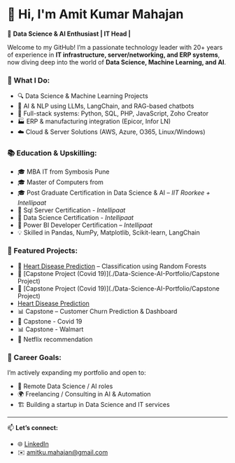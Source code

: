 # 👋 Hi, I'm Amit Kumar Mahajan

🎯 **Data Science & AI Enthusiast | IT Head |**

Welcome to my GitHub! I’m a passionate technology leader with 20+ years of experience in **IT infrastructure, server/networking, and ERP systems**, now diving deep into the world of **Data Science, Machine Learning, and AI**.

### 💼 What I Do:
- 🔍 Data Science & Machine Learning Projects
- 🧠 AI & NLP using LLMs, LangChain, and RAG-based chatbots
- 🧰 Full-stack systems: Python, SQL, PHP, JavaScript, Zoho Creator
- 🏭 ERP & manufacturing integration (Epicor, Infor LN)
- ☁️ Cloud & Server Solutions (AWS, Azure, O365, Linux/Windows)

### 📚 Education & Upskilling:
- 🎓 MBA IT from Symbosis Pune
- 🎓 Master of Computers from 
- 🎓 Post Graduate Certification in Data Science & AI – *IIT Roorkee + Intellipaat*
- 🧪 Sql Server Certification - *Intellipaat*
- 🧪 Data Science Certification - *Intellipaat*
- 🧪 Power BI Developer Certification – *Intellipaat*
- 💡 Skilled in Pandas, NumPy, Matplotlib, Scikit-learn, LangChain

### 📁 Featured Projects:
- 🔬 [Heart Disease Prediction](./Data-Science-Portfolio/Heart-Disease-Prediction) – Classification using Random Forests
- 🔬 [Capstone Project (Covid 19)](./Data-Science-AI-Portfolio/Capstone Project)
- 🔬 [Capstone Project (Covid 19)](./Data-Science-AI-Portfolio/Capstone Project)
- [Heart Disease Prediction](./Heart-Disease-Prediction)
- 📊 Capstone – Customer Churn Prediction & Dashboard
- 🤖 Capstone - Covid 19
- 📊 Capstone - Walmart
- 🤖 Netflix recommendation

### 🚀 Career Goals:
I’m actively expanding my portfolio and open to:
- 💼 Remote Data Science / AI roles
- 🌍 Freelancing / Consulting in AI & Automation
- 🏗️ Building a startup in Data Science and IT services
---

📫 **Let’s connect:**
- 🌐 [LinkedIn](https://www.linkedin.com/in/amitkumahajan/)  
- ✉️ amitku.mahajan@gmail.com
